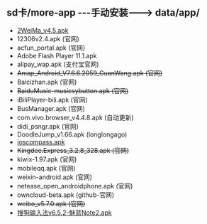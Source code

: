 ## sd卡/more-app ---手动安装---> data/app/

* [2WeiMa_v4.5.apk](http://android.25pp.com/detail_248799.html)
* 12306v2.4.apk (官网)
* acfun_portal.apk (官网)
* Adobe Flash Player 11.1.apk
* alipay_wap.apk (支付宝官网)
* ~~Amap_Android_V7.6.6.2059_GuanWang.apk (官网)~~
* Baicizhan.apk (官网)
* ~~BaiduMusic-musicsybutton.apk (官网)~~
* iBiliPlayer-bili.apk (官网)
* BusManager.apk (官网)
* com.vivo.browser_v4.4.8.apk (自动更新)
* didi_psngr.apk (官网)
* DoodleJump_v1.66.apk (longlongago)
* [ioscompass.apk](http://soft.shouji.com.cn/down/31064.html)
* ~~Kingdee.Express_3.2.8_328.apk (官网)~~
* kiwix-1.97.apk (官网)
* mobileqq.apk (官网)
* weixin-android.apk (官网)
* netease_open_androidphone.apk (官网)
* owncloud-beta.apk (github-官网)
* ~~weibo_v5.7.0.apk (官网)~~
* [搜狗输入法v6.5.2-魅蓝Note2.apk](http://bbs.zhiyoo.com/thread-9664671-1-1.html)
